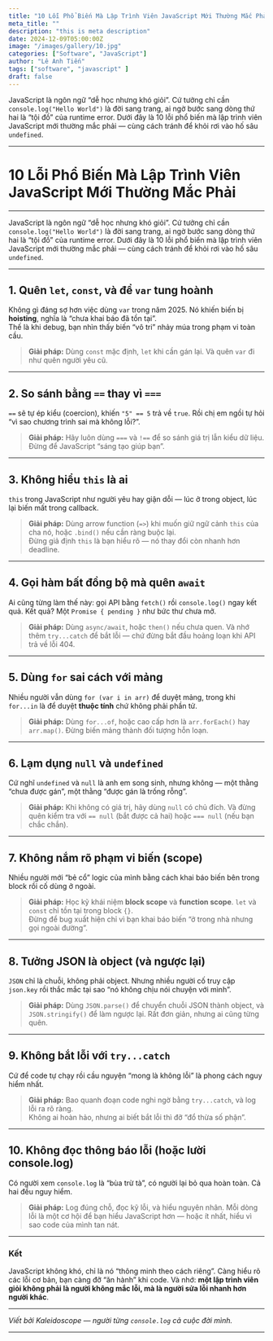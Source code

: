 ```yaml
---
title: "10 Lỗi Phổ Biến Mà Lập Trình Viên JavaScript Mới Thường Mắc Phải"
meta_title: ""
description: "this is meta description"
date: 2024-12-09T05:00:00Z
image: "/images/gallery/10.jpg"
categories: ["Software", "JavaScript"]
author: "Lê Anh Tiến"
tags: ["software", "javascript" ]
draft: false
---
```


JavaScript là ngôn ngữ “dễ học nhưng khó giỏi”. Cứ tưởng chỉ cần `console.log("Hello World")` là đời sang trang, ai ngờ bước sang dòng thứ hai là “tội đồ” của runtime error. Dưới đây là 10 lỗi phổ biến mà lập trình viên JavaScript mới thường mắc phải — cùng cách tránh để khỏi rơi vào hố sâu `undefined`.

---

# 10 Lỗi Phổ Biến Mà Lập Trình Viên JavaScript Mới Thường Mắc Phải

---

JavaScript là ngôn ngữ “dễ học nhưng khó giỏi”. Cứ tưởng chỉ cần `console.log("Hello World")` là đời sang trang, ai ngờ bước sang dòng thứ hai là “tội đồ” của runtime error. Dưới đây là 10 lỗi phổ biến mà lập trình viên JavaScript mới thường mắc phải — cùng cách tránh để khỏi rơi vào hố sâu `undefined`.

---

## 1. Quên `let`, `const`, và để `var` tung hoành

Không gì đáng sợ hơn việc dùng `var` trong năm 2025. Nó khiến biến bị **hoisting**, nghĩa là “chưa khai báo đã tồn tại”.  
Thế là khi debug, bạn nhìn thấy biến “vô tri” nhảy múa trong phạm vi toàn cầu.  
> **Giải pháp:** Dùng `const` mặc định, `let` khi cần gán lại. Và quên `var` đi như quên người yêu cũ.

---

## 2. So sánh bằng `==` thay vì `===`

`==` sẽ tự ép kiểu (coercion), khiến `"5" == 5` trả về `true`. Rồi chị em ngồi tự hỏi “vì sao chương trình sai mà không lỗi?”.  
> **Giải pháp:** Hãy luôn dùng `===` và `!==` để so sánh giá trị lẫn kiểu dữ liệu. Đừng để JavaScript “sáng tạo giúp bạn”.

---

## 3. Không hiểu `this` là ai

`this` trong JavaScript như người yêu hay giận dỗi — lúc ở trong object, lúc lại biến mất trong callback.  
> **Giải pháp:** Dùng arrow function (`=>`) khi muốn giữ ngữ cảnh `this` của cha nó, hoặc `.bind()` nếu cần ràng buộc lại.  
Đừng giả định `this` là bạn hiểu rõ — nó thay đổi còn nhanh hơn deadline.

---

## 4. Gọi hàm bất đồng bộ mà quên `await`

Ai cũng từng làm thế này: gọi API bằng `fetch()` rồi `console.log()` ngay kết quả. Kết quả? Một `Promise { pending }` như bức thư chưa mở.  
> **Giải pháp:** Dùng `async/await`, hoặc `then()` nếu chưa quen. Và nhớ thêm `try...catch` để bắt lỗi — chứ đừng bắt đầu hoảng loạn khi API trả về lỗi 404.

---

## 5. Dùng `for` sai cách với mảng

Nhiều người vẫn dùng `for (var i in arr)` để duyệt mảng, trong khi `for...in` là để duyệt **thuộc tính** chứ không phải phần tử.  
> **Giải pháp:** Dùng `for...of`, hoặc cao cấp hơn là `arr.forEach()` hay `arr.map()`. Đừng biến mảng thành đối tượng hỗn loạn.

---

## 6. Lạm dụng `null` và `undefined`

Cứ nghĩ `undefined` và `null` là anh em song sinh, nhưng không — một thằng “chưa được gán”, một thằng “được gán là trống rỗng”.  
> **Giải pháp:** Khi không có giá trị, hãy dùng `null` có chủ đích. Và đừng quên kiểm tra với `== null` (bắt được cả hai) hoặc `=== null` (nếu bạn chắc chắn).

---

## 7. Không nắm rõ phạm vi biến (scope)

Nhiều người mới “bẻ cổ” logic của mình bằng cách khai báo biến bên trong block rồi cố dùng ở ngoài.  
> **Giải pháp:** Học kỹ khái niệm **block scope** và **function scope**. `let` và `const` chỉ tồn tại trong block `{}`.  
Đừng để bug xuất hiện chỉ vì bạn khai báo biến “ở trong nhà nhưng gọi ngoài đường”.

---

## 8. Tưởng JSON là object (và ngược lại)

`JSON` chỉ là chuỗi, không phải object. Nhưng nhiều người cố truy cập `json.key` rồi thắc mắc tại sao “nó không chịu nói chuyện với mình”.  
> **Giải pháp:** Dùng `JSON.parse()` để chuyển chuỗi JSON thành object, và `JSON.stringify()` để làm ngược lại. Rất đơn giản, nhưng ai cũng từng quên.

---

## 9. Không bắt lỗi với `try...catch`

Cứ để code tự chạy rồi cầu nguyện “mong là không lỗi” là phong cách nguy hiểm nhất.  
> **Giải pháp:** Bao quanh đoạn code nghi ngờ bằng `try...catch`, và log lỗi ra rõ ràng.  
Không ai hoàn hảo, nhưng ai biết bắt lỗi thì đỡ “đổ thừa số phận”.

---

## 10. Không đọc thông báo lỗi (hoặc lười console.log)

Có người xem `console.log` là “bùa trừ tà”, có người lại bỏ qua hoàn toàn. Cả hai đều nguy hiểm.  
> **Giải pháp:** Log đúng chỗ, đọc kỹ lỗi, và hiểu nguyên nhân. Mỗi dòng lỗi là một cơ hội để bạn hiểu JavaScript hơn — hoặc ít nhất, hiểu vì sao code của mình tan nát.

---

### Kết

JavaScript không khó, chỉ là nó “thông minh theo cách riêng”. Càng hiểu rõ các lỗi cơ bản, bạn càng đỡ “ăn hành” khi code.
Và nhớ: **một lập trình viên giỏi không phải là người không mắc lỗi, mà là người sửa lỗi nhanh hơn người khác**.

---

*Viết bởi Kaleidoscope — người từng `console.log` cả cuộc đời mình.*

---
